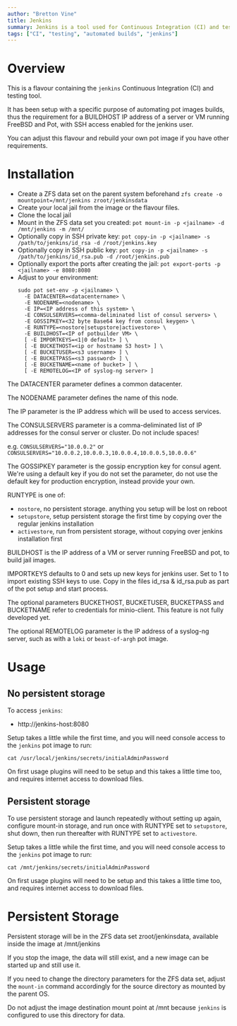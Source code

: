 ```yaml
---
author: "Bretton Vine"
title: Jenkins
summary: Jenkins is a tool used for Continuous Integration (CI) and testing
tags: ["CI", "testing", "automated builds", "jenkins"]
---
```


# Overview

This is a flavour containing the ```jenkins``` Continuous Integration (CI) and testing tool.

It has been setup with a specific purpose of automating pot images builds, thus the requirement for a BUILDHOST IP address of a server or VM running FreeBSD and Pot, with SSH access enabled for the jenkins user.

You can adjust this flavour and rebuild your own pot image if you have other requirements.

# Installation

* Create a ZFS data set on the parent system beforehand
  ```zfs create -o mountpoint=/mnt/jenkins zroot/jenkinsdata```
* Create your local jail from the image or the flavour files.
* Clone the local jail
* Mount in the ZFS data set you created:
  ```pot mount-in -p <jailname> -d /mnt/jenkins -m /mnt/```
* Optionally copy in SSH private key:
  ```pot copy-in -p <jailname> -s /path/to/jenkins/id_rsa -d /root/jenkins.key```
* Optionally copy in SSH public key:
  ```pot copy-in -p <jailname> -s /path/to/jenkins/id_rsa.pub -d /root/jenkins.pub```
* Optionally export the ports after creating the jail:
  ```pot export-ports -p <jailname> -e 8080:8080```
* Adjust to your environment:
  ```
  sudo pot set-env -p <jailname> \
    -E DATACENTER=<datacentername> \
    -E NODENAME=<nodename> \
    -E IP=<IP address of this system> \
    -E CONSULSERVERS=<comma-deliminated list of consul servers> \
    -E GOSSIPKEY=<32 byte Base64 key from consul keygen> \
    -E RUNTYPE=<nostore|setupstore|activestore> \
    -E BUILDHOST=<IP of potbuilder VM> \
    [ -E IMPORTKEYS=<1|0 default> ] \
    [ -E BUCKETHOST=<ip or hostname S3 host> ] \
    [ -E BUCKETUSER=<s3 username> ] \
    [ -E BUCKETPASS=<s3 password> ] \
    [ -E BUCKETNAME=<name of bucket> ] \
    [ -E REMOTELOG=<IP of syslog-ng server> ]
  ```

The DATACENTER parameter defines a common datacenter.

The NODENAME parameter defines the name of this node.

The IP parameter is the IP address which will be used to access services.

The CONSULSERVERS parameter is a comma-deliminated list of IP addresses for the consul server or cluster. Do not include spaces!

e.g. ```CONSULSERVERS="10.0.0.2"``` or ```CONSULSERVERS="10.0.0.2,10.0.0.3,10.0.0.4,10.0.0.5,10.0.0.6"```

The GOSSIPKEY parameter is the gossip encryption key for consul agent. We're using a default key if you do not set the parameter, do not use the default key for production encryption, instead provide your own.

RUNTYPE is one of:
* ```nostore```, no persistent storage. anything you setup will be lost on reboot
* ```setupstore```, setup persistent storage the first time by copying over the regular jenkins installation
* ```activestore```, run from persistent storage, without copying over jenkins installation first

BUILDHOST is the IP address of a VM or server running FreeBSD and pot, to build jail images.

IMPORTKEYS defaults to 0 and sets up new keys for jenkins user. Set to 1 to import existing SSH keys to use.
Copy in the files id_rsa & id_rsa.pub as part of the pot setup and start process.

The optional parameters BUCKETHOST, BUCKETUSER, BUCKETPASS and BUCKETNAME refer to credentials for minio-client. This feature is not fully developed yet.

The optional REMOTELOG parameter is the IP address of a syslog-ng server, such as with a `loki` or `beast-of-argh` pot image.

# Usage

## No persistent storage

To access ```jenkins```:
* http://jenkins-host:8080

Setup takes a little while the first time, and you will need console access to the ```jenkins``` pot image to run:

```
cat /usr/local/jenkins/secrets/initialAdminPassword
```

On first usage plugins will need to be setup and this takes a little time too, and requires internet access to download files.

## Persistent storage

To use persistent storage and launch repeatedly without setting up again, configure mount-in storage, and run once with RUNTYPE set to `setupstore`, shut down, then run thereafter with RUNTYPE
set to `activestore`.

Setup takes a little while the first time, and you will need console access to the ```jenkins``` pot image to run:

```
cat /mnt/jenkins/secrets/initialAdminPassword
```

On first usage plugins will need to be setup and this takes a little time too, and requires internet access to download files.

# Persistent Storage
Persistent storage will be in the ZFS data set zroot/jenkinsdata, available inside the image at /mnt/jenkins

If you stop the image, the data will still exist, and a new image can be started up and still use it.

If you need to change the directory parameters for the ZFS data set, adjust the ```mount-in``` command accordingly for the source directory as mounted by the parent OS.

Do not adjust the image destination mount point at /mnt because ```jenkins``` is configured to use this directory for data.

